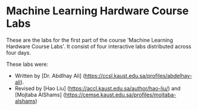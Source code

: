 # Machine Learning Hardware Course Labs
 These are the labs for the first part of the course 'Machine Learning Hardware Course Labs'. It consist of four interactive labs distributed across four days.

 These labs were:
 - Written by [Dr. Abdlhay Ali] (https://ccsl.kaust.edu.sa/profiles/abdelhay-ali).
 - Revised by [Hao Liu] (https://accl.kaust.edu.sa/author/hao-liu/) and [Mojtaba AlShams] (https://cemse.kaust.edu.sa/profiles/mojtaba-alshams)
